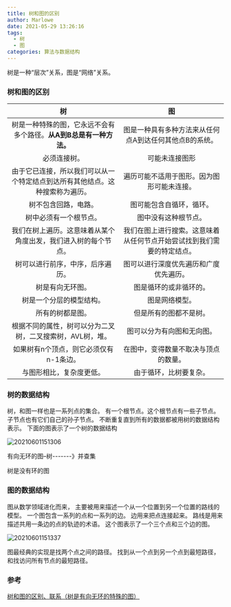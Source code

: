 ```yaml
---
title: 树和图的区别
author: Marlowe
date: 2021-05-29 13:26:16
tags: 
  - 树
  - 图
categories: 算法与数据结构
---
```

树是一种“层次”关系，图是“网络”关系。
<!--more-->

### 树和图的区别

|树|图|
|:---:|:---:|
|树是一种特殊的图，它永远不会有多个路径。**从A到B总是有一种方法。**|图是一种具有多种方法来从任何点A到达任何其他点B的系统。|
|必须连接树。|可能未连接图形|
|由于它已连接，所以我们可以从一个特定结点到达所有其他结点。这种搜索称为遍历。|遍历可能不适用于图形。因为图形可能未连接。|
|树不包含回路，电路。|图可能包含自循环，循环。|
|树中必须有一个根节点。|图中没有这种根节点。|
|我们在树上遍历。这意味着从某个角度出发，我们进入树的每个节点。|我们在图上进行搜索。这意味着从任何节点开始尝试找到我们需要的特定结点。|
|树可以进行前序，中序，后序遍历。|图可以进行深度优先遍历和广度优先遍历。|
|树是有向无环图。|图是循环的或非循环的。|
|树是一个分层的模型结构。|图是网络模型。|
|所有的树都是图。|但是所有的图都不是树。|
|根据不同的属性，树可以分为二叉树，二叉搜索树，AVL树，堆。|图可以分为有向图和无向图。|
|如果树有n个顶点，则它必须仅有n-1条边。|在图中，变得数量不取决与顶点的数量。|
|与图形相比，复杂度更低。|由于循环，比树要复杂。|

### 树的数据结构

树，和图一样也是一系列点的集合。
有一个根节点。这个根节点有一些子节点。
子节点也有它们自己的孙子节点。
不断重复直到所有的数据都被用树的数据结构表示。
下面的图表示了一个树的数据结构

![20210601151306](http://marlowe.oss-cn-beijing.aliyuncs.com/img/20210601151306.png)

有向无环的图–树-------》并查集

树是没有环的图

### 图的数据结构

图从数学领域进化而来，
主要被用来描述一个从一个位置到另一个位置的路线的模型。
一个图包含一系列的点和一系列的边。
边用来把点连接起来。
路线是用来描述共用一条边的点的轨迹的术语。
这个图表示了一个三个点和三个边的图。

![20210601151337](http://marlowe.oss-cn-beijing.aliyuncs.com/img/20210601151337.png)

图最经典的实现是找两个点之间的路径。
找到从一个点到另一个点到最短路径，和找访问所有节点的最短路径。


### 参考

[树和图的区别、联系（树是有向无环的特殊的图）](https://blog.csdn.net/weixin_44769957/article/details/109351213)

